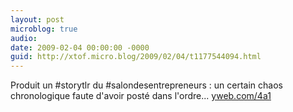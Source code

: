 ```yaml
---
layout: post
microblog: true
audio: 
date: 2009-02-04 00:00:00 -0000
guid: http://xtof.micro.blog/2009/02/04/t1177544094.html
---
```

Produit un #storytlr du #salondesentrepreneurs : un certain chaos chronologique faute d'avoir posté dans l'ordre...  [yweb.com/4a1](http://yweb.com/4a1)
